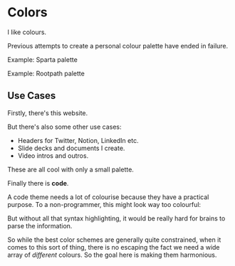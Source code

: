 # Colors

I like colours. 

Previous attempts to create a personal colour palette have ended in failure.

Example: Sparta palette

Example: Rootpath palette

## Use Cases

Firstly, there's this website. 

But there's also some other use cases:

* Headers for Twitter, Notion, LinkedIn etc.
* Slide decks and documents I create.
* Video intros and outros.

These are all cool with only a small palette.

Finally there is **code**.

A code theme needs a lot of colourise because they have a practical purpose. To a non-programmer, this might look way too colourful:

<show super varied code scereenshot>

But without all that syntax highlighting, it would be really hard for brains to parse the information.

So while the best color schemes are generally quite constrained, when it comes to this sort of thing, there is no escaping the fact we need a wide array of *different* colours. So the goal here is making them harmonious.

